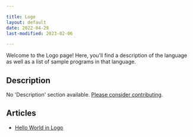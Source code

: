 ```yaml
---

title: Logo
layout: default
date: 2022-04-28
last-modified: 2023-02-06

---
```


Welcome to the Logo page! Here, you'll find a description of the language as well as a list of sample programs in that language.

## Description

No 'Description' section available. [Please consider contributing](https://github.com/TheRenegadeCoder/sample-programs-website).

## Articles

- [Hello World in Logo](https://sampleprograms.io/projects/hello-world/logo)